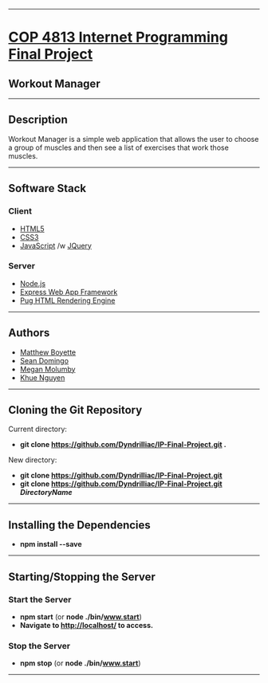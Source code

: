 *******************************************************************

# [COP 4813 Internet Programming Final Project](https://github.com/Dyndrilliac/IP-Final-Project)
## Workout Manager

*******************************************************************

## Description

Workout Manager is a simple web application that allows the user to choose a group of muscles and then see a list of exercises that work those muscles.

*******************************************************************

## Software Stack

### Client

* [HTML5](https://en.wikipedia.org/wiki/HTML5)
* [CSS3](https://en.wikipedia.org/wiki/Cascading_Style_Sheets)
* [JavaScript](https://en.wikipedia.org/wiki/JavaScript) /w [JQuery](https://jquery.com/)

### Server

* [Node.js](https://nodejs.org/en/)
* [Express Web App Framework](https://expressjs.com/)
* [Pug HTML Rendering Engine](https://pugjs.org/api/getting-started.html)

*******************************************************************

## Authors

* [Matthew Boyette](https://github.com/dyndrilliac)
* [Sean Domingo](#)
* [Megan Molumby](https://github.com/meganmolumby)
* [Khue Nguyen](https://github.com/KhueNguyen10)

*******************************************************************

## Cloning the Git Repository

Current directory:

* **git clone https://github.com/Dyndrilliac/IP-Final-Project.git .**

New directory:

* **git clone https://github.com/Dyndrilliac/IP-Final-Project.git**
* **git clone https://github.com/Dyndrilliac/IP-Final-Project.git *_DirectoryName_***

*******************************************************************

## Installing the Dependencies

* **npm install --save**

*******************************************************************

## Starting/Stopping the Server

### Start the Server

* **npm start** (or **node ./bin/www.start**)
* **Navigate to [http://localhost/](http://localhost/) to access.**

### Stop the Server

* **npm stop** (or **node ./bin/www.start**)

*******************************************************************
